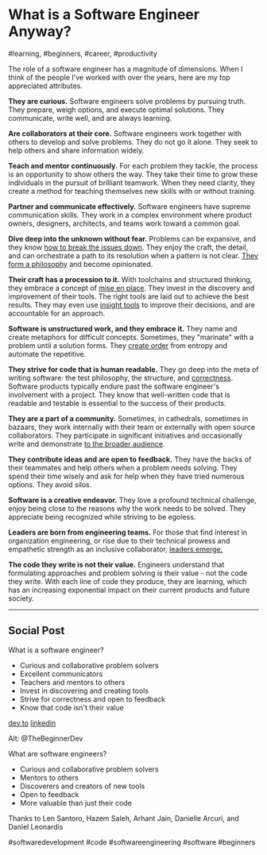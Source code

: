 # What is a Software Engineer Anyway?
#learning, #beginners, #career, #productivity

The role of a software engineer has a magnitude of dimensions. When I think of the people I've worked with over the years, here are my top appreciated attributes.

**They are curious.** Software engineers solve problems by pursuing truth. They prepare, weigh options, and execute optimal solutions. They communicate, write well, and are always learning.

**Are collaborators at their core.** Software engineers work together with others to develop and solve problems. They do not go it alone. They seek to help others and share information widely.

**Teach and mentor continuously.** For each problem they tackle, the process is an opportunity to show others the way. They take their time to grow these individuals in the pursuit of brilliant teamwork. When they need clarity, they create a method for teaching themselves new skills with or without training.

**Partner and communicate effectively.** Software engineers have supreme communication skills. They work in a complex environment where product owners, designers, architects, and teams work toward a common goal.

**Dive deep into the unknown without fear.** Problems can be expansive, and they know [how to break the issues down](https://medium.com/@solidi/the-many-senses-of-software-engineering-aba9f289498c). They enjoy the craft, the detail, and can orchestrate a path to its resolution when a pattern is not clear. [They form a philosophy](https://medium.com/@solidi/in-software-philosophy-is-delegation-c786dd3a16cf) and become opinionated.

**Their craft has a procession to it.** With toolchains and structured thinking, they embrace a concept of [mise en place](https://en.wikipedia.org/wiki/Mise_en_place). They invest in the discovery and improvement of their tools. The right tools are laid out to achieve the best results. They may even use [insight tools](https://untools.co/) to improve their decisions, and are accountable for an approach.

**Software is unstructured work, and they embrace it.** They name and create metaphors for difficult concepts. Sometimes, they "marinate" with a problem until a solution forms. They [create order](https://medium.com/hackernoon/software-is-unlike-construction-c0284ee4b723) from entropy and automate the repetitive.

**They strive for code that is human readable.** They go deep into the meta of writing software: the test philosophy, the structure, and [correctness](https://medium.com/hackernoon/meta-skills-of-a-software-engineer-bed411f6685e). Software products typically endure past the software engineer's involvement with a project. They know that well-written code that is readable and testable is essential to the success of their products.

**They are a part of a community.** Sometimes, in cathedrals, sometimes in bazaars, they work internally with their team or externally with open source collaborators. They participate in significant initiatives and occasionally write and demonstrate [to the broader audience](https://dev.to/solidi/how-to-crush-your-next-team-demo-2bb5).

**They contribute ideas and are open to feedback.** They have the backs of their teammates and help others when a problem needs solving. They spend their time wisely and ask for help when they have tried numerous options. They avoid silos.

**Software is a creative endeavor.** They love a profound technical challenge, enjoy being close to the reasons why the work needs to be solved. They appreciate being recognized while striving to be egoless.

**Leaders are born from engineering teams.** For those that find interest in organization engineering, or rise due to their technical prowess and empathetic strength as an inclusive collaborator, [leaders emerge.](https://dev.to/solidi/what-is-a-tech-lead-anyway-483p)

**The code they write is not their value.** Engineers understand that formulating approaches and problem solving is their value - not the code they write. With each line of code they produce, they are learning, which has an increasing exponential impact on their current products and future society.

---

## Social Post

What is a software engineer?

- Curious and collaborative problem solvers
- Excellent communicators
- Teachers and mentors to others
- Invest in discovering and creating tools
- Strive for correctness and open to feedback
- Know that code isn't their value

[dev.to](https://dev.to/solidi/what-is-a-software-engineer-anyway-3fb2)
[linkedin](https://www.linkedin.com/pulse/what-software-engineer-anyway-douglas-w-arcuri/)

Alt: @TheBeginnerDev

What are software engineers?

- Curious and collaborative problem solvers
- Mentors to others
- Discoverers and creators of new tools
- Open to feedback
- More valuable than just their code

Thanks to Len Santoro, Hazem Saleh, Arhant Jain, Danielle Arcuri, and Daniel Leonardis

#softwaredevelopment #code #softwareengineering #software #beginners
